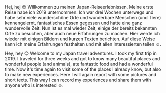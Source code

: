 <!-- # About
This is the demo site for [Fuwari](https://github.com/saicaca/fuwari).

> ### Sources of images used in this site
> - [Unsplash](https://unsplash.com/)
> - [星と少女](https://www.pixiv.net/artworks/108916539) by [Stella](https://www.pixiv.net/users/93273965)
> - [Rabbit - v1.4 Showcase](https://civitai.com/posts/586908) by [Rabbit_YourMajesty](https://civitai.com/user/Rabbit_YourMajesty) -->

Hej, hej 😊 Willkommen zu meinen Japan-Reiseerlebnissen. Meine erste Reise habe ich 2019 unternommen. Ich war drei Wochen unterwegs und habe sehr viele wunderschöne Orte und wunderbare Menschen (und Tiere) kennengelernt, fantastisches Essen gegessen und hatte eine ganz wundervolle Zeit. 
Nun ist es mal wieder Zeit, einige der bereits bekannten Orte zu besuchen, aber auch neue Erfahrungen zu machen. Hier werde ich wieder mit einigen Bildern und kurzen Texten berichten. Auf diese Weise kann ich meine Erfahrungen festhalten und mit allen Interessierten teilen ☺️.

Hey, hey 😊 Welcome to my Japan travel adventures. I took my first trip in 2019. I traveled for three weeks and got to know many beautiful places and wonderful people (and animals), ate fantastic food and had a wonderful time. 
Now it's time again to visit some of the places I already know, but also to make new experiences. Here I will again report with some pictures and short texts. This way I can record my experiences and share them with anyone who is interested ☺️.
